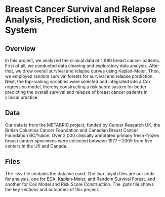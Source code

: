 # Breast Cancer Survival and Relapse Analysis, Prediction, and Risk Score System
## Overview
In this project, we analyzed the clinical data of 1,980 breast cancer patients. First of all, we conducted data cleaning and exploratory data analysis. After that, we drew overall survival and relapse curves using Kaplan-Meier. Then, we employed random survival forests for survival and relapse prediction. Next, the top-ranking variables were selected and integrated into a Cox regression model, thereby constructing a risk score system for better predicting the overall survival and relapse of breast cancer patients in clinical practice.
## Data
Our data is from the METABRIC project, funded by Cancer Research UK, the British Columbia Cancer Foundation and Canadian Breast Cancer Foundation BC/Yukon. Over 2,000 clinically annotated primary fresh-frozen breast cancer specimens were collected between 1977 – 2005 from five centers in the UK and Canada.
## Files
The .csv file contains the data we used. The two .ipynb files are our code for analysis, one for EDA, Kaplan-Meier, and Random Survival Forest, and another for Cox Model and Risk Score Construction. The .pptx file shows the key sections and outcomes of this project.
